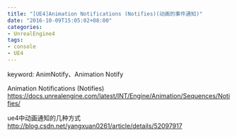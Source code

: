 ```yaml
---
title: "[UE4]Animation Notifications (Notifies)(动画的事件通知)"
date: "2016-10-09T15:05:02+08:00"
categories:
- UnrealEngine4
tags:
- console
- UE4
---
```


keyword: AnimNotify、Animation Notify

Animation Notifications (Notifies)  
https://docs.unrealengine.com/latest/INT/Engine/Animation/Sequences/Notifies/


ue4中动画通知的几种方式  
http://blog.csdn.net/yangxuan0261/article/details/52097917
